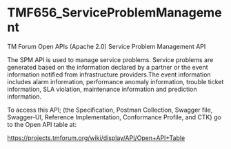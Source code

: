 # TMF656_ServiceProblemManagement
TM Forum Open APIs (Apache 2.0) Service Problem Management API

The SPM API is used to manage service problems. Service problems are generated based
on the information declared by a partner or the event information notified from
infrastructure providers.The event information includes alarm information, performance
anomaly information, trouble ticket information, SLA violation, maintenance information
and prediction information.

To access this API; (the Specification, Postman Collection, Swagger file, Swagger-UI,
Reference Implementation, Conformance Profile, and CTK) go to the Open API table at:

https://projects.tmforum.org/wiki/display/API/Open+API+Table
